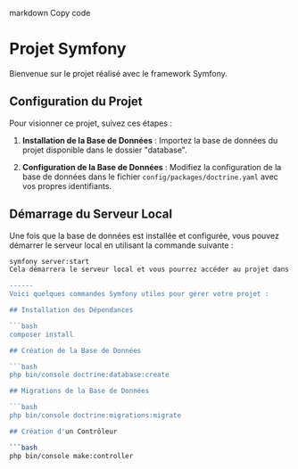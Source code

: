 markdown
Copy code
# Projet Symfony

Bienvenue sur le projet réalisé avec le framework Symfony.

## Configuration du Projet

Pour visionner ce projet, suivez ces étapes :

1. **Installation de la Base de Données** :
   Importez la base de données du projet disponible dans le dossier "database".

2. **Configuration de la Base de Données** :
   Modifiez la configuration de la base de données dans le fichier `config/packages/doctrine.yaml` avec vos propres identifiants.

## Démarrage du Serveur Local

Une fois que la base de données est installée et configurée, vous pouvez démarrer le serveur local en utilisant la commande suivante :
```bash
symfony server:start
Cela démarrera le serveur local et vous pourrez accéder au projet dans votre navigateur à l'adresse http://localhost:8000/app.

------
Voici quelques commandes Symfony utiles pour gérer votre projet :

## Installation des Dépendances

```bash
composer install

## Création de la Base de Données

```bash
php bin/console doctrine:database:create

## Migrations de la Base de Données

```bash
php bin/console doctrine:migrations:migrate

## Création d'un Contrôleur

```bash
php bin/console make:controller


